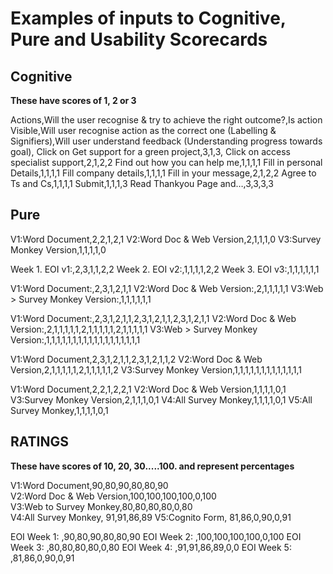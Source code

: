 # Examples of inputs to Cognitive, Pure and Usability Scorecards


## Cognitive

**These have scores of 1, 2 or 3**



Actions,Will the user recognise & try to  achieve the right outcome?,Is action Visible,Will user recognise action as the correct one (Labelling & Signifiers),Will user understand feedback (Understanding progress towards goal),
Click on Get support for a green project,3,1,3,
Click on access specialist support,2,1,2,2
Find out how you can help me,1,1,1,1
Fill in personal Details,1,1,1,1
Fill company details,1,1,1,1
Fill in your message,2,1,2,2
Agree to Ts and Cs,1,1,1,1
Submit,1,1,1,3
Read Thankyou Page and…,3,3,3,3





## Pure 

V1:Word Document,2,2,1,2,1
V2:Word Doc & Web Version,2,1,1,1,0
V3:Survey Monkey Version,1,1,1,1,0



Week 1. EOI v1:,2,3,1,1,2,2
Week 2. EOI v2:,1,1,1,1,2,2
Week 3. EOI v3:,1,1,1,1,1,1



V1:Word Document:,2,3,1,2,1,1
V2:Word Doc & Web Version:,2,1,1,1,1,1
V3:Web > Survey Monkey Version:,1,1,1,1,1,1



V1:Word Document:,2,3,1,2,1,1,2,3,1,2,1,1,2,3,1,2,1,1
V2:Word Doc & Web Version:,2,1,1,1,1,1,2,1,1,1,1,1,2,1,1,1,1,1
V3:Web > Survey Monkey Version:,1,1,1,1,1,1,1,1,1,1,1,1,1,1,1,1,1,1



V1:Word Document,2,3,1,2,1,1,2,3,1,2,1,1,2
V2:Word Doc & Web Version,2,1,1,1,1,1,2,1,1,1,1,1,2
V3:Survey Monkey Version,1,1,1,1,1,1,1,1,1,1,1,1,1



V1:Word Document,2,2,1,2,2,1
V2:Word Doc & Web Version,1,1,1,1,0,1
V3:Survey Monkey Version,2,1,1,1,0,1
V4:All Survey Monkey,1,1,1,1,0,1
V5:All Survey Monkey,1,1,1,1,0,1



## RATINGS

**These have scores of 10, 20, 30.....100. and represent percentages**

V1:Word Document,90,80,90,80,80,90<br>
V2:Word Doc & Web Version,100,100,100,100,0,100<br>
V3:Web to Survey Monkey,80,80,80,80,0,80<br>
V4:All Survey Monkey, 91,91,86,89
V5:Cognito Form, 81,86,0,90,0,91

EOI Week 1: ,90,80,90,80,80,90
EOI Week 2: ,100,100,100,100,0,100
EOI Week 3: ,80,80,80,80,0,80
EOI Week 4: ,91,91,86,89,0,0
EOI Week 5: ,81,86,0,90,0,91





